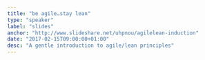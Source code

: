 ```yaml
---
title: "be agile…stay lean"
type: "speaker"
label: "slides"
anchor: "http://www.slideshare.net/uhpnou/agilelean-induction"
date: "2017-02-15T09:00:00+01:00"
desc: "A gentle introduction to agile/lean principles"
---
```

